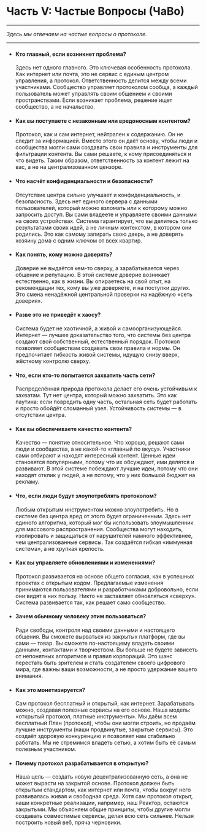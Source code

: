 # Часть V: Частые Вопросы (ЧаВо)

---

_Здесь мы отвечаем на частые вопросы о протоколе._

---

- #### Кто главный, если возникнет проблема?

  Здесь нет одного главного. Это ключевая особенность протокола. Как интернет или почта, это не сервис с единым центром управления, а протокол. Ответственность делится между всеми участниками. Сообщество управляет протоколом сообща, а каждый пользователь может управлять своим общением и своими пространствами. Если возникает проблема, решение ищет сообщество, а не начальство.

- #### Как вы поступаете с незаконным или вредоносным контентом?

  Протокол, как и сам интернет, нейтрален к содержанию. Он не следит за информацией. Вместо этого он даёт основу, чтобы люди и сообщества могли сами создавать свои правила и инструменты для фильтрации контента. Вы сами решаете, к кому присоединяться и что видеть. Таким образом, ответственность за контент лежит на вас, а не на централизованном цензоре.

- #### Что насчёт конфиденциальности и безопасности?

  Отсутствие центра сильно улучшает и конфиденциальность, и безопасность. Здесь нет единого сервера с данными пользователей, который можно взломать или к которому можно запросить доступ. Вы сами владеете и управляете своими данными на своих устройствах. Система гарантирует, что вы делитесь только результатами своих идей, а не личным контекстом, в котором они родились. Это как самому запирать свою дверь, а не доверять хозяину дома с одним ключом от всех квартир.

- #### Как понять, кому можно доверять?

  Доверие не выдаётся кем-то сверху, а зарабатывается через общение и репутацию. В этой системе доверие возникает естественно, как в жизни. Вы опираетесь на свой опыт, на рекомендации тех, кому вы уже доверяете, и на поступки других. Это смена ненадёжной центральной проверки на надёжную «сеть доверия».

- #### Разве это не приведёт к хаосу?

  Система будет не хаотичной, а живой и самоорганизующейся. Интернет — лучшее доказательство того, что системы без центра создают свой собственный, естественный порядок. Протокол позволяет сообществам создавать свои правила и нормы. Он предпочитает гибкость живой системы, идущую снизу вверх, жёсткому контролю сверху.

- #### Что, если кто-то попытается захватить часть сети?

  Распределённая природа протокола делает его очень устойчивым к захватам. Тут нет центра, который можно захватить. Это как паутина: если повредить одну часть, остальная сеть будет работать и просто обойдёт сломанный узел. Устойчивость системы — в отсутствии центра.

- #### Как вы обеспечиваете качество контента?

  Качество — понятие относительное. Что хорошо, решают сами люди и сообщества, а не какой-то «главный по вкусу». Участники сами отбирают и находят интересный контент. Ценные идеи становятся популярными, потому что их обсуждают, ими делятся и развивают. В этой системе побеждают лучшие идеи, потому что они находят отклик у людей, а не потому, что у них большой бюджет на рекламу.

- #### Что, если люди будут злоупотреблять протоколом?

  Любым открытым инструментом можно злоупотребить. Но в системе без центра вред от этого будет ограниченным. Здесь нет единого алгоритма, который мог бы использовать злоумышленник для массового распространения. Сообщества могут находить, изолировать и защищаться от нарушителей намного эффективнее, чем централизованные сервисы. Так создаётся гибкая «иммунная система», а не хрупкая крепость.

- #### Как вы управляете обновлениями и изменениями?

  Протокол развивается на основе общего согласия, как в успешных проектах с открытым кодом. Предлагаемые изменения принимаются пользователями и разработчиками добровольно, если они видят в них пользу. Никто не заставляет обновляться «сверху». Система развивается так, как решает само сообщество.

- #### Зачем обычному человеку этим пользоваться?

  Ради свободы, контроля над своими данными и настоящего общения. Вы сможете вырваться из закрытых платформ, где вы сами — товар. Вы сможете по-настоящему владеть своими данными, контактами и творчеством. Вы больше не будете зависеть от непонятных алгоритмов и правил корпораций. Это шанс перестать быть зрителем и стать создателем своего цифрового мира, где важны ваши возможности, а не просто удержание вашего внимания.

- #### Как это монетизируется?

  Сам протокол бесплатный и открытый, как интернет. Зарабатывать можно, создавая полезные сервисы на его основе. Наша модель: «открытый протокол, платные инструменты». Мы даём всем бесплатный План (протокол), чтобы они могли строить, но продаём лучшие инструменты (наши продвинутые, закрытые сервисы). Это создаёт здоровую конкуренцию и позволяет нам стабильно работать. Мы не стремимся владеть сетью, а хотим быть её самым полезным участником.

- #### Почему протокол разрабатывается в открытую?

  Наша цель — создать новую децентрализованную сеть, а она не может вырасти на закрытой основе. Протокол должен быть открытым стандартом, как интернет или почта, чтобы вокруг него развивалась живая и свободная среда. Хотя сам протокол открыт, наши конкретные реализации, например, наш Реактор, остаются закрытыми. Мы объясняем общие принципы, чтобы другие могли создавать совместимые сервисы, делая всю сеть сильнее. Нельзя построить новый веб, пряча черновики.